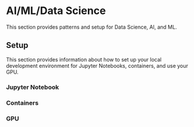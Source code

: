 # AI/ML/Data Science

This section provides patterns and setup for Data Science, AI, and ML.

## Setup

This section provides information about how to set up your local development environment for Jupyter Notebooks, containers, and use your GPU.


### Jupyter Notebook


### Containers


### GPU

